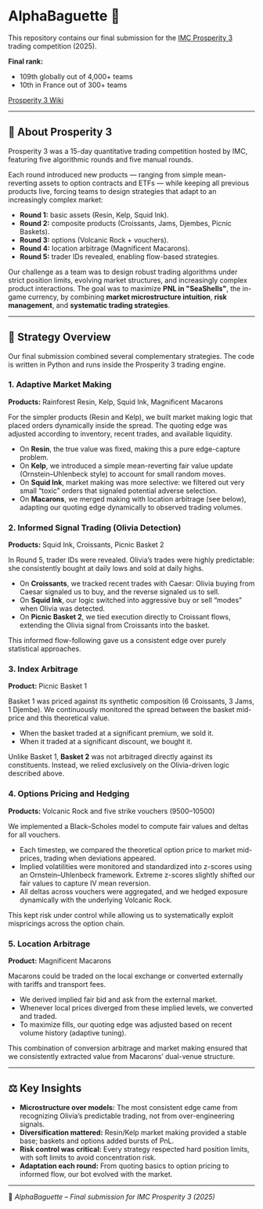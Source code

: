 # AlphaBaguette 🥖

This repository contains our final submission for the [IMC Prosperity 3](https://prosperity.imc.com/) trading competition (2025).

**Final rank:**  
- 109th globally out of 4,000+ teams  
- 10th in France out of 300+ teams  

[Prosperity 3 Wiki](https://imc-prosperity.notion.site/Prosperity-3-Wiki-19ee8453a09380529731c4e6fb697ea4)

---

## 📜 About Prosperity 3

Prosperity 3 was a 15-day quantitative trading competition hosted by IMC, featuring five algorithmic rounds and five manual rounds.  

Each round introduced new products — ranging from simple mean-reverting assets to option contracts and ETFs — while keeping all previous products live, forcing teams to design strategies that adapt to an increasingly complex market:  

- **Round 1:** basic assets (Resin, Kelp, Squid Ink).  
- **Round 2:** composite products (Croissants, Jams, Djembes, Picnic Baskets).  
- **Round 3:** options (Volcanic Rock + vouchers).  
- **Round 4:** location arbitrage (Magnificent Macarons).  
- **Round 5:** trader IDs revealed, enabling flow-based strategies.

Our challenge as a team was to design robust trading algorithms under strict position limits, evolving market structures, and increasingly complex product interactions. The goal was to maximize **PNL in "SeaShells"**, the in-game currency, by combining **market microstructure intuition**, **risk management**, and **systematic trading strategies**.

---

## 🧠 Strategy Overview

Our final submission combined several complementary strategies. The code is written in Python and runs inside the Prosperity 3 trading engine.

### 1. Adaptive Market Making
**Products:** Rainforest Resin, Kelp, Squid Ink, Magnificent Macarons  

For the simpler products (Resin and Kelp), we built market making logic that placed orders dynamically inside the spread. The quoting edge was adjusted according to inventory, recent trades, and available liquidity.  
- On **Resin**, the true value was fixed, making this a pure edge-capture problem.  
- On **Kelp**, we introduced a simple mean-reverting fair value update (Ornstein–Uhlenbeck style) to account for small random moves.  
- On **Squid Ink**, market making was more selective: we filtered out very small “toxic” orders that signaled potential adverse selection.  
- On **Macarons**, we merged making with location arbitrage (see below), adapting our quoting edge dynamically to observed trading volumes.

### 2. Informed Signal Trading (Olivia Detection)
**Products:** Squid Ink, Croissants, Picnic Basket 2  

In Round 5, trader IDs were revealed. Olivia’s trades were highly predictable: she consistently bought at daily lows and sold at daily highs.  
- On **Croissants**, we tracked recent trades with Caesar: Olivia buying from Caesar signaled us to buy, and the reverse signaled us to sell.  
- On **Squid Ink**, our logic switched into aggressive buy or sell “modes” when Olivia was detected.  
- On **Picnic Basket 2**, we tied execution directly to Croissant flows, extending the Olivia signal from Croissants into the basket.  

This informed flow-following gave us a consistent edge over purely statistical approaches.

### 3. Index Arbitrage
**Product:** Picnic Basket 1  

Basket 1 was priced against its synthetic composition (6 Croissants, 3 Jams, 1 Djembe). We continuously monitored the spread between the basket mid-price and this theoretical value.  
- When the basket traded at a significant premium, we sold it.  
- When it traded at a significant discount, we bought it.  

Unlike Basket 1, **Basket 2** was not arbitraged directly against its constituents. Instead, we relied exclusively on the Olivia-driven logic described above.

### 4. Options Pricing and Hedging
**Products:** Volcanic Rock and five strike vouchers (9500–10500)  

We implemented a Black–Scholes model to compute fair values and deltas for all vouchers.  
- Each timestep, we compared the theoretical option price to market mid-prices, trading when deviations appeared.  
- Implied volatilities were monitored and standardized into z-scores using an Ornstein–Uhlenbeck framework. Extreme z-scores slightly shifted our fair values to capture IV mean reversion.  
- All deltas across vouchers were aggregated, and we hedged exposure dynamically with the underlying Volcanic Rock.  

This kept risk under control while allowing us to systematically exploit mispricings across the option chain.

### 5. Location Arbitrage
**Product:** Magnificent Macarons  

Macarons could be traded on the local exchange or converted externally with tariffs and transport fees.  
- We derived implied fair bid and ask from the external market.  
- Whenever local prices diverged from these implied levels, we converted and traded.  
- To maximize fills, our quoting edge was adjusted based on recent volume history (adaptive tuning).  

This combination of conversion arbitrage and market making ensured that we consistently extracted value from Macarons’ dual-venue structure.

---

## ⚖️ Key Insights

- **Microstructure over models:** The most consistent edge came from recognizing Olivia’s predictable trading, not from over-engineering signals.  
- **Diversification mattered:** Resin/Kelp market making provided a stable base; baskets and options added bursts of PnL.  
- **Risk control was critical:** Every strategy respected hard position limits, with soft limits to avoid concentration risk.  
- **Adaptation each round:** From quoting basics to option pricing to informed flow, our bot evolved with the market.  

---

🥖 *AlphaBaguette – Final submission for IMC Prosperity 3 (2025)*  
